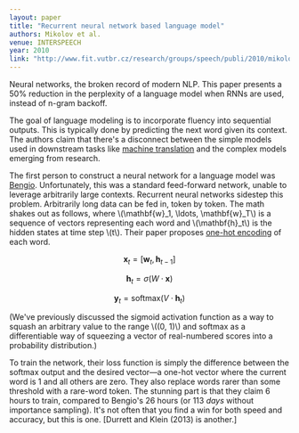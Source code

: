 ```yaml
---
layout: paper
title: "Recurrent neural network based language model"
authors: Mikolov et al.
venue: INTERSPEECH
year: 2010
link: "http://www.fit.vutbr.cz/research/groups/speech/publi/2010/mikolov_interspeech2010_IS100722.pdf"
---
```


Neural networks, the broken record of modern NLP. This paper presents a 50% reduction in the perplexity of a language model when RNNs are used, instead of n-gram backoff.

<!--more-->

The goal of language modeling is to incorporate fluency into sequential outputs. This is typically done by predicting the next word given its context. The authors claim that there's a disconnect between the simple models used in downstream tasks like [machine translation](https://en.wikipedia.org/wiki/Machine_translation) and the complex models emerging from research.

The first person to construct a neural network for a language model was [Bengio](http://www.jmlr.org/papers/volume3/bengio03a/bengio03a.pdf). Unfortunately, this was a standard feed-forward network, unable to leverage arbitrarily large contexts. Recurrent neural networks sidestep this problem. Arbitrarily long data can be fed in, token by token. The math shakes out as follows, where \\(\mathbf{w}_1, \ldots, \mathbf{w}_T\\) is a sequence of vectors representing each word and \\(\mathbf{h}_t\\) is the hidden states at time step \\(t\\). Their paper proposes [one-hot encoding](https://en.wikipedia.org/wiki/One-hot) of each word.

$$ \mathbf{x}_t = [\mathbf{w}_t, \mathbf{h}_{t - 1}] $$

$$ \mathbf{h}_t = \sigma\left(W \cdot \mathbf{x} \right) $$

$$ \mathbf{y}_t = \mathrm{softmax}\left( V \cdot \mathbf{h}_t \right) $$

(We've previously discussed the sigmoid activation function as a way to squash an arbitrary value to the range \\((0, 1)\\) and softmax as a differentiable way of squeezing a vector of real-numbered scores into a probability distribution.)

To train the network, their loss function is simply the difference between the softmax output and the desired vector—a one-hot vector where the current word is 1 and all others are zero. They also replace words rarer than some threshold with a rare-word token. The stunning part is that they claim 6 hours to train, compared to Bengio's 26 hours (or 113 *days* without importance sampling). It's not often that you find a win for both speed and accuracy, but this is one. [Durrett and Klein (2013) is another.]


